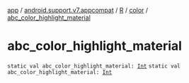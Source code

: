 [app](../../../index.md) / [android.support.v7.appcompat](../../index.md) / [R](../index.md) / [color](index.md) / [abc_color_highlight_material](./abc_color_highlight_material.md)

# abc_color_highlight_material

`static val abc_color_highlight_material: `[`Int`](https://kotlinlang.org/api/latest/jvm/stdlib/kotlin/-int/index.html)
`static val abc_color_highlight_material: `[`Int`](https://kotlinlang.org/api/latest/jvm/stdlib/kotlin/-int/index.html)